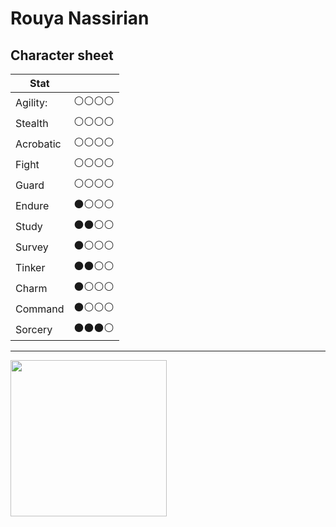 # Rouya Nassirian

## Character sheet

| Stat      |              |
| --------- | ------------ |
| Agility:  | ⚪️⚪️⚪️⚪️ |
| Stealth   | ⚪️⚪️⚪️⚪️ |
| Acrobatic | ⚪️⚪️⚪️⚪️ |
| Fight     | ⚪️⚪️⚪️⚪️ |
| Guard     | ⚪️⚪️⚪️⚪️ |
| Endure    | ⚫️⚪️⚪️⚪️ |
| Study     | ⚫️⚫️⚪️⚪️ |
| Survey    | ⚫️⚪️⚪️⚪️ |
| Tinker    | ⚫️⚫️⚪️⚪️ |
| Charm     | ⚫️⚪️⚪️⚪️ |
| Command   | ⚫️⚪️⚪️⚪️ |
| Sorcery   | ⚫️⚫️⚫️⚪️ |

--- 

<image src="https://user-images.githubusercontent.com/732505/228374641-307e6313-cad7-4332-9a46-75708278c7a7.png" width=250 />
